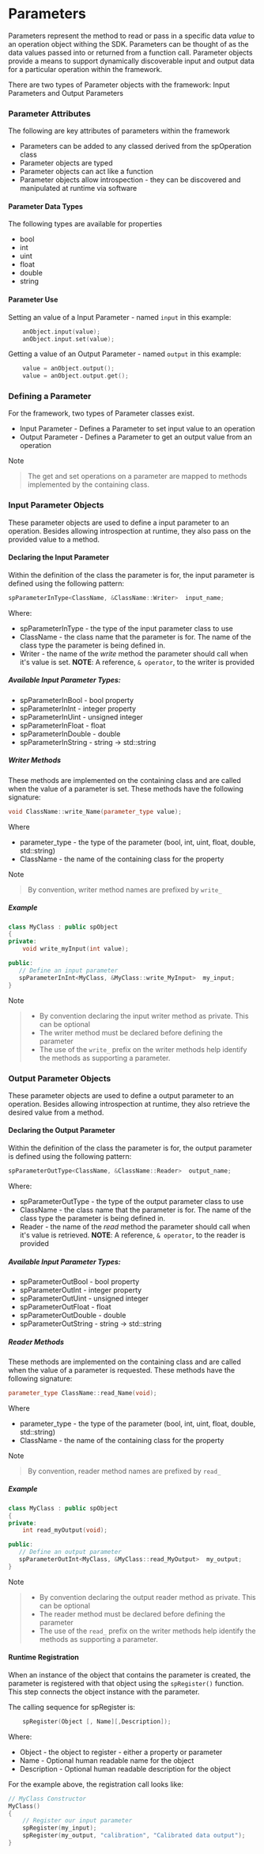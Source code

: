 
# Parameters

Parameters represent the method to read or pass in a specific data  _value_ to an operation object  withing the SDK. Parameters can be thought of as the data values passed into or returned from a function call. Parameter objects provide a means to support dynamically discoverable input and output data for a particular operation within the framework.

There are two types of Parameter objects with the framework: Input Parameters and Output Parameters

### Parameter Attributes
The following are key attributes of parameters within the framework
* Parameters can be added to any classed derived from the spOperation class
* Parameter objects are typed
* Parameter objects can act like a function
* Parameter objects allow introspection - they can be discovered and manipulated at runtime via software

#### Parameter Data Types
The following types are available for properties
* bool
* int
* uint
* float
* double
* string 

#### Parameter Use
Setting an value of a Input Parameter - named ```input``` in this example:
```c++
    anObject.input(value);
    anObject.input.set(value);
```
Getting a value of an Output Parameter - named ```output``` in this example:
```C++
    value = anObject.output();
    value = anObject.output.get();
```

### Defining a Parameter
For the framework, two types of Parameter classes exist. 
* Input Parameter - Defines a Parameter to set input value to an operation
* Output Parameter - Defines a Parameter to get an output value from an operation

Note
> The get and set operations on a parameter are mapped to methods implemented by the containing class. 

### Input Parameter Objects
These parameter objects are used to define a input parameter to an operation. Besides allowing introspection at runtime, they also pass on the provided value to a method.

#### Declaring the Input Parameter
Within the definition of the class the parameter is for, the input parameter is defined using the following pattern:

```C++
spParameterInType<ClassName, &ClassName::Writer>  input_name;
```
Where:
* spParameterInType - the type of the input parameter class to use 
* ClassName - the class name that the parameter is for. The name of the class type the parameter is being defined in. 
* Writer - the name of the _write_ method the parameter should call when it's value is set. **NOTE**: A reference, `& operator`, to the writer is provided

##### Available Input Parameter Types:

* spParameterInBool - bool property
* spParameterInInt  - integer property
* spParameterInUint - unsigned integer
* spParameterInFloat - float
* spParameterInDouble - double
* spParameterInString - string -> std::string

##### Writer Methods

These methods are implemented on the containing class and are called when the value of a parameter is set. These methods have the following signature:

```C++
void ClassName::write_Name(parameter_type value);
```
Where

* parameter_type - the type of the parameter (bool, int, uint, float, double, std::string)
* ClassName - the name of the containing class for the property

Note
>By convention, writer method names are prefixed by ```write_```

##### Example

```C++
class MyClass : public spObject
{
private:
    void write_myInput(int value);

public:
   // Define an input parameter
   spParameterInInt<MyClass, &MyClass::write_MyInput>  my_input;
}
```
Note
> * By convention declaring the input writer method as private. This can be optional
> * The writer method must be declared before defining the parameter
> * The use of the `write_` prefix on the writer methods help identify the methods as supporting a parameter.

### Output Parameter Objects
These parameter objects are used to define a output parameter to an operation. Besides allowing introspection at runtime, they also retrieve the desired value from a method.

#### Declaring the Output Parameter
Within the definition of the class the parameter is for, the output parameter is defined using the following pattern:

```C++
spParameterOutType<ClassName, &ClassName::Reader>  output_name;
```
Where:
* spParameterOutType - the type of the output parameter class to use 
* ClassName - the class name that the parameter is for. The name of the class type the parameter is being defined in. 
* Reader - the name of the _read_ method the parameter should call when it's value is retrieved. **NOTE**: A reference, `& operator`, to the reader is provided

##### Available Input Parameter Types:

* spParameterOutBool - bool property
* spParameterOutInt  - integer property
* spParameterOutUint - unsigned integer
* spParameterOutFloat - float
* spParameterOutDouble - double
* spParameterOutString - string -> std::string

##### Reader Methods

These methods are implemented on the containing class and are called when the value of a parameter is requested. These methods have the following signature:

```C++
parameter_type ClassName::read_Name(void);
```
Where

* parameter_type - the type of the parameter (bool, int, uint, float, double, std::string)
* ClassName - the name of the containing class for the property

Note
>By convention, reader method names are prefixed by ```read_```

##### Example

```C++
class MyClass : public spObject
{
private:
    int read_myOutput(void);

public:
   // Define an output parameter
   spParameterOutInt<MyClass, &MyClass::read_MyOutput>  my_output;
}
```
Note
> * By convention declaring the output reader method as private. This can be optional
> * The reader method must be declared before defining the parameter
> * The use of the `read_` prefix on the writer methods help identify the methods as supporting a parameter.

#### Runtime Registration

When an instance of the object that contains the parameter is created, the parameter is registered with that object using the ```spRegister()``` function. This step connects the object instance with the parameter. 

The calling sequence for spRegister is:

```C++
    spRegister(Object [, Name][,Description]);
```
Where:

* Object - the object to register - either a property or parameter
* Name - Optional human readable name for the object
* Description - Optional human readable description for the object

For the example above, the registration call looks like:

```C++
// MyClass Constructor
MyClass()     
{
    // Register our input parameter
    spRegister(my_input);
    spRegister(my_output, "calibration", "Calibrated data output");
}
```
 